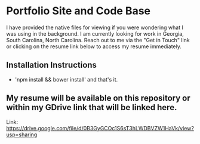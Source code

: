 # Portfolio Site and Code Base

I have provided the native files for viewing if you were wondering what I was using in the background.
I am currently looking for work in Georgia, South Carolina, North Carolina. 
Reach out to me via the "Get in Touch" link or clicking on the resume link below to access my resume immediately.

## Installation Instructions
- 'npm install && bower install'
and that's it.

## My resume will be available on this repository or within my GDrive link that will be linked here.

Link: https://drive.google.com/file/d/0B3GyGCOc1S6sT3hLWDBVZW1HaVk/view?usp=sharing
